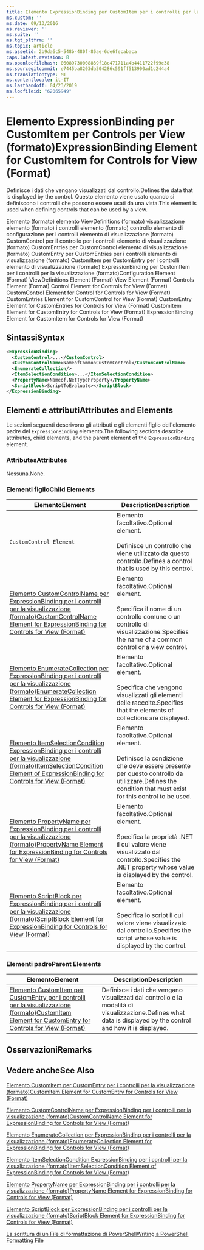 ```yaml
---
title: Elemento ExpressionBinding per CustomItem per i controlli per la visualizzazione (formato) | Microsoft Docs
ms.custom: ''
ms.date: 09/13/2016
ms.reviewer: ''
ms.suite: ''
ms.tgt_pltfrm: ''
ms.topic: article
ms.assetid: 2b9da6c5-548b-480f-86ae-6de6fecabaca
caps.latest.revision: 8
ms.openlocfilehash: 06089730008839f18c471711a4b4411722f99c38
ms.sourcegitcommit: e7445ba8203da304286c591ff513900ad1c244a4
ms.translationtype: MT
ms.contentlocale: it-IT
ms.lasthandoff: 04/23/2019
ms.locfileid: "62065949"
---
```

# <a name="expressionbinding-element-for-customitem-for-controls-for-view-format"></a><span data-ttu-id="1a319-102">Elemento ExpressionBinding per CustomItem per Controls per View (formato)</span><span class="sxs-lookup"><span data-stu-id="1a319-102">ExpressionBinding Element for CustomItem for Controls for View (Format)</span></span>

<span data-ttu-id="1a319-103">Definisce i dati che vengano visualizzati dal controllo.</span><span class="sxs-lookup"><span data-stu-id="1a319-103">Defines the data that is displayed by the control.</span></span> <span data-ttu-id="1a319-104">Questo elemento viene usato quando si definiscono i controlli che possono essere usati da una vista.</span><span class="sxs-lookup"><span data-stu-id="1a319-104">This element is used when defining controls that can be used by a view.</span></span>

<span data-ttu-id="1a319-105">Elemento (formato) elemento ViewDefinitions (formato) visualizzazione elemento (formato) i controlli elemento (formato) controllo elemento di configurazione per i controlli elemento di visualizzazione (formato) CustomControl per il controllo per i controlli elemento di visualizzazione (formato) CustomEntries per CustomControl elemento di visualizzazione (formato) CustomEntry per CustomEntries per i controlli elemento di visualizzazione (formato) CustomItem per CustomEntry per i controlli elemento di visualizzazione (formato) ExpressionBinding per CustomItem per i controlli per la visualizzazione (formato)</span><span class="sxs-lookup"><span data-stu-id="1a319-105">Configuration Element (Format) ViewDefinitions Element (Format) View Element (Format) Controls Element (Format) Control Element for Controls for View (Format) CustomControl Element for Control for Controls for View (Format) CustomEntries Element for CustomControl for View (Format) CustomEntry Element for CustomEntries for Controls for View (Format) CustomItem Element for CustomEntry for Controls for View (Format) ExpressionBinding Element for CustomItem for Controls for View (Format)</span></span>

## <a name="syntax"></a><span data-ttu-id="1a319-106">Sintassi</span><span class="sxs-lookup"><span data-stu-id="1a319-106">Syntax</span></span>

```xml
<ExpressionBinding>
  <CustomControl>...</CustomControl>
  <CustomControlName>NameofCommonCustomControl</CustomControlName>
  <EnumerateCollection/>
  <ItemSelectionCondition>...</ItemSelectionCondition>
  <PropertyName>Nameof.NetTypeProperty</PropertyName>
  <ScriptBlock>ScriptToEvaluate></ScriptBlock>
</ExpressionBinding>
```

## <a name="attributes-and-elements"></a><span data-ttu-id="1a319-107">Elementi e attributi</span><span class="sxs-lookup"><span data-stu-id="1a319-107">Attributes and Elements</span></span>

<span data-ttu-id="1a319-108">Le sezioni seguenti descrivono gli attributi e gli elementi figlio dell'elemento padre del `ExpressionBinding` elemento.</span><span class="sxs-lookup"><span data-stu-id="1a319-108">The following sections describe attributes, child elements, and the parent element of the `ExpressionBinding` element.</span></span>

### <a name="attributes"></a><span data-ttu-id="1a319-109">Attributes</span><span class="sxs-lookup"><span data-stu-id="1a319-109">Attributes</span></span>

<span data-ttu-id="1a319-110">Nessuna.</span><span class="sxs-lookup"><span data-stu-id="1a319-110">None.</span></span>

### <a name="child-elements"></a><span data-ttu-id="1a319-111">Elementi figlio</span><span class="sxs-lookup"><span data-stu-id="1a319-111">Child Elements</span></span>

|<span data-ttu-id="1a319-112">Elemento</span><span class="sxs-lookup"><span data-stu-id="1a319-112">Element</span></span>|<span data-ttu-id="1a319-113">Description</span><span class="sxs-lookup"><span data-stu-id="1a319-113">Description</span></span>|
|-------------|-----------------|
|`CustomControl Element`|<span data-ttu-id="1a319-114">Elemento facoltativo.</span><span class="sxs-lookup"><span data-stu-id="1a319-114">Optional element.</span></span><br /><br /> <span data-ttu-id="1a319-115">Definisce un controllo che viene utilizzato da questo controllo.</span><span class="sxs-lookup"><span data-stu-id="1a319-115">Defines a control that is used by this control.</span></span>|
|[<span data-ttu-id="1a319-116">Elemento CustomControlName per ExpressionBinding per i controlli per la visualizzazione (formato)</span><span class="sxs-lookup"><span data-stu-id="1a319-116">CustomControlName Element for ExpressionBinding for Controls for View (Format)</span></span>](./customcontrolname-element-for-expressionbinding-for-controls-for-view-format.md)|<span data-ttu-id="1a319-117">Elemento facoltativo.</span><span class="sxs-lookup"><span data-stu-id="1a319-117">Optional element.</span></span><br /><br /> <span data-ttu-id="1a319-118">Specifica il nome di un controllo comune o un controllo di visualizzazione.</span><span class="sxs-lookup"><span data-stu-id="1a319-118">Specifies the name of a common control or a view control.</span></span>|
|[<span data-ttu-id="1a319-119">Elemento EnumerateCollection per ExpressionBinding per i controlli per la visualizzazione (formato)</span><span class="sxs-lookup"><span data-stu-id="1a319-119">EnumerateCollection Element for ExpressionBinding for Controls for View (Format)</span></span>](./enumeratecollection-element-for-expressionbinding-for-controls-for-view-format.md)|<span data-ttu-id="1a319-120">Elemento facoltativo.</span><span class="sxs-lookup"><span data-stu-id="1a319-120">Optional element.</span></span><br /><br /> <span data-ttu-id="1a319-121">Specifica che vengono visualizzati gli elementi delle raccolte.</span><span class="sxs-lookup"><span data-stu-id="1a319-121">Specifies that the elements of collections are displayed.</span></span>|
|[<span data-ttu-id="1a319-122">Elemento ItemSelectionCondition ExpressionBinding per i controlli per la visualizzazione (formato)</span><span class="sxs-lookup"><span data-stu-id="1a319-122">ItemSelectionCondition Element of ExpressionBinding for Controls for View (Format)</span></span>](./itemselectioncondition-element-for-expressionbinding-for-controls-for-view-format.md)|<span data-ttu-id="1a319-123">Elemento facoltativo.</span><span class="sxs-lookup"><span data-stu-id="1a319-123">Optional element.</span></span><br /><br /> <span data-ttu-id="1a319-124">Definisce la condizione che deve essere presente per questo controllo da utilizzare.</span><span class="sxs-lookup"><span data-stu-id="1a319-124">Defines the condition that must exist for this control to be used.</span></span>|
|[<span data-ttu-id="1a319-125">Elemento PropertyName per ExpressionBinding per i controlli per la visualizzazione (formato)</span><span class="sxs-lookup"><span data-stu-id="1a319-125">PropertyName Element for ExpressionBinding for Controls for View (Format)</span></span>](./propertyname-element-for-expressionbinding-for-controls-for-view-format.md)|<span data-ttu-id="1a319-126">Elemento facoltativo.</span><span class="sxs-lookup"><span data-stu-id="1a319-126">Optional element.</span></span><br /><br /> <span data-ttu-id="1a319-127">Specifica la proprietà .NET il cui valore viene visualizzato dal controllo.</span><span class="sxs-lookup"><span data-stu-id="1a319-127">Specifies the .NET property whose value is displayed by the control.</span></span>|
|[<span data-ttu-id="1a319-128">Elemento ScriptBlock per ExpressionBinding per i controlli per la visualizzazione (formato)</span><span class="sxs-lookup"><span data-stu-id="1a319-128">ScriptBlock Element for ExpressionBinding for Controls for View (Format)</span></span>](./scriptblock-element-for-expressionbinding-for-controls-for-view-format.md)|<span data-ttu-id="1a319-129">Elemento facoltativo.</span><span class="sxs-lookup"><span data-stu-id="1a319-129">Optional element.</span></span><br /><br /> <span data-ttu-id="1a319-130">Specifica lo script il cui valore viene visualizzato dal controllo.</span><span class="sxs-lookup"><span data-stu-id="1a319-130">Specifies the script whose value is displayed by the control.</span></span>|

### <a name="parent-elements"></a><span data-ttu-id="1a319-131">Elementi padre</span><span class="sxs-lookup"><span data-stu-id="1a319-131">Parent Elements</span></span>

|<span data-ttu-id="1a319-132">Elemento</span><span class="sxs-lookup"><span data-stu-id="1a319-132">Element</span></span>|<span data-ttu-id="1a319-133">Description</span><span class="sxs-lookup"><span data-stu-id="1a319-133">Description</span></span>|
|-------------|-----------------|
|[<span data-ttu-id="1a319-134">Elemento CustomItem per CustomEntry per i controlli per la visualizzazione (formato)</span><span class="sxs-lookup"><span data-stu-id="1a319-134">CustomItem Element for CustomEntry for Controls for View (Format)</span></span>](./customitem-element-for-customentry-for-controls-for-view-format.md)|<span data-ttu-id="1a319-135">Definisce i dati che vengano visualizzati dal controllo e la modalità di visualizzazione.</span><span class="sxs-lookup"><span data-stu-id="1a319-135">Defines what data is displayed by the control and how it is displayed.</span></span>|

## <a name="remarks"></a><span data-ttu-id="1a319-136">Osservazioni</span><span class="sxs-lookup"><span data-stu-id="1a319-136">Remarks</span></span>

## <a name="see-also"></a><span data-ttu-id="1a319-137">Vedere anche</span><span class="sxs-lookup"><span data-stu-id="1a319-137">See Also</span></span>

[<span data-ttu-id="1a319-138">Elemento CustomItem per CustomEntry per i controlli per la visualizzazione (formato)</span><span class="sxs-lookup"><span data-stu-id="1a319-138">CustomItem Element for CustomEntry for Controls for View (Format)</span></span>](./customitem-element-for-customentry-for-controls-for-view-format.md)

[<span data-ttu-id="1a319-139">Elemento CustomControlName per ExpressionBinding per i controlli per la visualizzazione (formato)</span><span class="sxs-lookup"><span data-stu-id="1a319-139">CustomControlName Element for ExpressionBinding for Controls for View (Format)</span></span>](./customcontrolname-element-for-expressionbinding-for-controls-for-view-format.md)

[<span data-ttu-id="1a319-140">Elemento EnumerateCollection per ExpressionBinding per i controlli per la visualizzazione (formato)</span><span class="sxs-lookup"><span data-stu-id="1a319-140">EnumerateCollection Element for ExpressionBinding for Controls for View (Format)</span></span>](./enumeratecollection-element-for-expressionbinding-for-controls-for-view-format.md)

[<span data-ttu-id="1a319-141">Elemento ItemSelectionCondition ExpressionBinding per i controlli per la visualizzazione (formato)</span><span class="sxs-lookup"><span data-stu-id="1a319-141">ItemSelectionCondition Element of ExpressionBinding for Controls for View (Format)</span></span>](./itemselectioncondition-element-for-expressionbinding-for-controls-for-view-format.md)

[<span data-ttu-id="1a319-142">Elemento PropertyName per ExpressionBinding per i controlli per la visualizzazione (formato)</span><span class="sxs-lookup"><span data-stu-id="1a319-142">PropertyName Element for ExpressionBinding for Controls for View (Format)</span></span>](./propertyname-element-for-expressionbinding-for-controls-for-view-format.md)

[<span data-ttu-id="1a319-143">Elemento ScriptBlock per ExpressionBinding per i controlli per la visualizzazione (formato)</span><span class="sxs-lookup"><span data-stu-id="1a319-143">ScriptBlock Element for ExpressionBinding for Controls for View (Format)</span></span>](./scriptblock-element-for-expressionbinding-for-controls-for-view-format.md)

[<span data-ttu-id="1a319-144">La scrittura di un File di formattazione di PowerShell</span><span class="sxs-lookup"><span data-stu-id="1a319-144">Writing a PowerShell Formatting File</span></span>](./writing-a-powershell-formatting-file.md)
